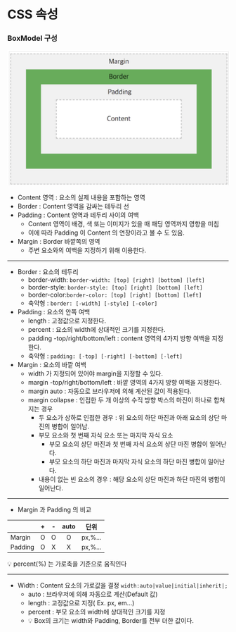 # CSS 속성
### BoxModel 구성
![image1](image1.png)
- Content 영역 : 요소의 실제 내용을 포함하는 영역
- Border : Content 영역을 감싸는 테두리 선
- Padding : Content 영역과 테두리 사이의 여백
  - Content 영역이 배경, 색 또는 이미지가 있을 때 패딩 영역까지 영향을 미침
  - 이에 따라 Padding 이 Content 의 연장이라고 볼 수 도 있음.
- Margin : Border 바깥쪽의 영역
  - 주변 요소와의 여백을 지정하기 위해 이용한다.
***
- Border : 요소의 테두리
  - border-width: ```border-width: [top] [right] [bottom] [left]```
  - border-style: ```border-style: [top] [right] [bottom] [left]```
  - border-color:```border-color: [top] [right] [bottom] [left]```
  - 축약형 : ```border: [-width] [-style] [-color]```
- Padding : 요소의 안쪽 여백
  - length : 고정값으로 지정한다.
  - percent : 요소의 width에 상대적인 크기를 지정한다.
  - padding -top/right/bottom/left : content 영역의 4가지 방향 여백을 지정한다.
  - 축약형 : ```padding: [-top] [-right] [-bottom] [-left]```
- Margin : 요소의 바깥 여백
  - width 가 지정되어 있어야 margin을 지정할 수 있다.
  - margin -top/right/bottom/left : 바깥 영역의 4가지 방향 여백을 지정한다.
  - margin auto : 자동으로 브라우저에 의해 계산된 값이 적용된다.
  - margin collapse : 인접한 두 개 이상의 수직 방향 박스의 마진이 하나로 합쳐지는 경우
    - 두 요소가 상하로 인접한 경우 : 위 요소의 하단 마진과 아래 요소의 상단 마진의 병합이 일어남.
    - 부모 요소와 첫 번째 자식 요소 또는 마지막 자식 요소
      - 부모 요소의 상단 마진과 첫 번째 자식 요소의 상단 마진 병합이 일어난다.
      - 부모 요소의 하단 마진과 마지막 자식 요소의 하단 마진 병합이 일어난다.
    - 내용이 없는 빈 요소의 경우 : 해당 요소의 상단 마진과 하단 마진의 병합이 일어난다.
***
- Margin 과 Padding 의 비교<br>

|   | +  | - | auto    | 단위  |
|:----| :--:| :--: | :--:|:----: |
| Margin    | O| O | O |px,%...|
| Padding   | O| X | X |px,%...|

💡 percent(%) 는 가로축을 기준으로 움직인다
***
- Width : Content 요소의 가로값을 결정 ```width:auto|value|initial|inherit|;```
    - auto : 브라우저에 의해 자동으로 계산(Default 값)
    - length : 고정값으로 지정( Ex. px, em...)
    - percent : 부모 요소의 width에 상대적인 크기를 지정
    - 💡 Box의 크기는 width와 Padding, Border를 전부 더한 값이다.